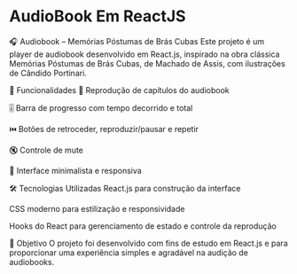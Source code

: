 # AudioBook Em ReactJS

🎧 Audiobook – Memórias Póstumas de Brás Cubas
Este projeto é um player de audiobook desenvolvido em React.js, inspirado na obra clássica Memórias Póstumas de Brás Cubas, de Machado de Assis, com ilustrações de Cândido Portinari.

🚀 Funcionalidades
📖 Reprodução de capítulos do audiobook

🎚️ Barra de progresso com tempo decorrido e total

⏮️ Botões de retroceder, reproduzir/pausar e repetir

🔇 Controle de mute

🎨 Interface minimalista e responsiva

🛠️ Tecnologias Utilizadas
React.js para construção da interface

CSS moderno para estilização e responsividade

Hooks do React para gerenciamento de estado e controle da reprodução

📌 Objetivo
O projeto foi desenvolvido com fins de estudo em React.js e para proporcionar uma experiência simples e agradável na audição de audiobooks.
